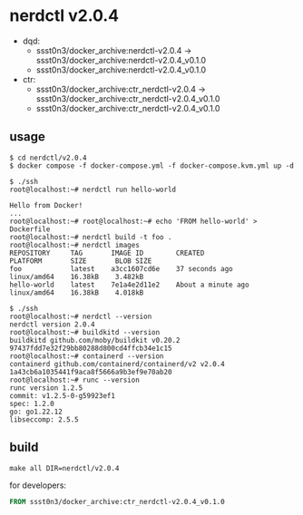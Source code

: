 # nerdctl v2.0.4

* dqd: 
    * ssst0n3/docker_archive:nerdctl-v2.0.4 -> ssst0n3/docker_archive:nerdctl-v2.0.4_v0.1.0
    * ssst0n3/docker_archive:nerdctl-v2.0.4_v0.1.0
* ctr:
    * ssst0n3/docker_archive:ctr_nerdctl-v2.0.4 -> ssst0n3/docker_archive:ctr_nerdctl-v2.0.4_v0.1.0
    * ssst0n3/docker_archive:ctr_nerdctl-v2.0.4_v0.1.0

## usage

```shell
$ cd nerdctl/v2.0.4
$ docker compose -f docker-compose.yml -f docker-compose.kvm.yml up -d
```

```shell
$ ./ssh
root@localhost:~# nerdctl run hello-world

Hello from Docker!
...
root@localhost:~# root@localhost:~# echo 'FROM hello-world' > Dockerfile
root@localhost:~# nerdctl build -t foo .
root@localhost:~# nerdctl images
REPOSITORY     TAG       IMAGE ID        CREATED               PLATFORM       SIZE       BLOB SIZE
foo            latest    a3cc1607cd6e    37 seconds ago        linux/amd64    16.38kB    3.482kB
hello-world    latest    7e1a4e2d11e2    About a minute ago    linux/amd64    16.38kB    4.018kB
```

```shell
$ ./ssh
root@localhost:~# nerdctl --version
nerdctl version 2.0.4
root@localhost:~# buildkitd --version
buildkitd github.com/moby/buildkit v0.20.2 97437fdd7e32f29bb80288d800cd4ffcb34e1c15
root@localhost:~# containerd --version
containerd github.com/containerd/containerd/v2 v2.0.4 1a43cb6a1035441f9aca8f5666a9b3ef9e70ab20
root@localhost:~# runc --version
runc version 1.2.5
commit: v1.2.5-0-g59923ef1
spec: 1.2.0
go: go1.22.12
libseccomp: 2.5.5
```

## build

```shell
make all DIR=nerdctl/v2.0.4
```

for developers:

```dockerfile
FROM ssst0n3/docker_archive:ctr_nerdctl-v2.0.4_v0.1.0
```